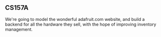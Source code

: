 ## CS157A

We're going to model the wonderful adafruit.com website, and build a backend for all the hardware they sell, with the hope of improving inventory management.
